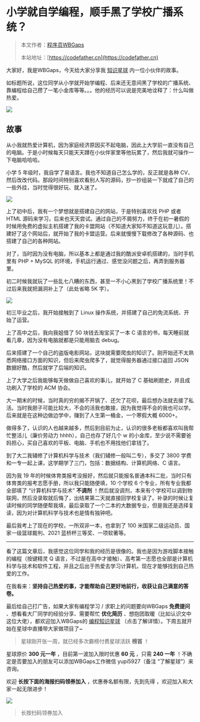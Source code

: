 # 小学就自学编程，顺手黑了学校广播系统？

> 本文作者：[程序员WBGaps](https://yuyuanweb.feishu.cn/wiki/Abldw5WkjidySxkKxU2cQdAtnah)
>
> 本站地址：[https://codefather.cn](https://codefather.cn)

大家好，我是WBGaps，今天给大家分享我 [知识星球](https://mp.weixin.qq.com/s?__biz=MzI1NDczNTAwMA==&mid=2247505617&idx=1&sn=73c5e2b1ad9b22d93e8fd6153199ab22&scene=21#wechat_redirect) 内一位小伙伴的故事。

如标题所说，这位同学从小学就开始学编程、后来还无意间黑了学校的广播系统、靠编程给自己攒了一笔小金库等等。。。他的经历可以说是完美地诠释了：什么叫做热爱。

![](https://pic.yupi.icu/5563/202311051956498.png)

## 故事

从小我就热爱计算机，因为家庭经济原因买不起电脑，因此上大学前一直没有自己的电脑。于是小时候每天只能天天蹲在小伙伴家里等他玩累了，然后我就可操作一下电脑哈哈哈。

小学 5 年级时，我自学了易语言。我也不知道自己怎么学的，反正就是各种 CV、然后改改代码。那段时间特别喜欢看别人写的源码，抄一抄组装一下就成了自己的一些外挂，当时觉得很好玩、就入迷了。

![](https://pic.yupi.icu/5563/202311051956567.png)

上了初中后，我有一个梦想就是搭建自己的网站，于是特别喜欢找 PHP 或者 HTML 源码来学习，后来也天天尝试。通过自己的不屑努力，终于在初一暑假的时候用免费的虚拟主机搭建了我的卡盟网站（不知道大家知不知道这玩意儿）。搭建好了这个网站后，就开始了我的卡盟运营。后来就慢慢下载修改了各种源码、也搭建了自己的各种网站。

对了，当时因为没有电脑，所以基本上都是通过我的酷派安卓机搭建的，当时手机里有 PHP + MySQL 的环境，手机运行通过、感觉没问题之后，再弄到服务器里。

初二时候我就玩了一些乱七八糟的东西，甚至一不小心黑到了学校广播系统里！不过后来我就把漏洞补上了（此处省略 5K 字）。

![](https://pic.yupi.icu/5563/202311051956513.png)

初三毕业之后，我开始接触到了 Linux 操作系统，并搭建了自己的免流系统、开始了运营。

上了高中之后，我向我姐借了 50 块钱去淘宝买了一本 C 语言的书，每天睡前就看几章，因为没有电脑就都是只能用脑去 debug。

后来搭建了一个自己的盗版电影网站，这块就需要爬虫的知识了。刚开始还不太熟悉网络接口方面的知识，但后来爬虫爬多了，就觉得服务器通过接口返回 JSON 数据好酷，然后就学了后端的知识。

上了大学之后我能够每天做做自己喜欢的事儿，就开始了 C 基础刷题史，并且成功刷入了学校的 ACM 协会。

大一期末的时候，当时真的穷的揭不开锅了、还欠了花呗，最后想办法就去接了私活。当时我胆子可能比较大，不会的活我也敢接，因为我觉得不会的我也可以学。后来就是在这种边做边学中，赚到了人生第一桶金，一个寒假大概 6000+。

做得多了，认识的人也越来越多，然后到目前为止，认识的很多老板都喜欢叫我帮忙整活儿（廉价劳动力 hhhh），自己也存了好几个 w 的小金库，至少说不需要爸妈担心，买自己喜欢的平板、电脑、手机也不用找他们拿钱了。

到了大二我辅修了计算机科学与技术（我们辅修一般叫二专），多交了 3800 学费和一专一起上课，这学期学了三门，包括：数据结构、计算机网络、C 语言。

因为我 19 年的时候体育类报考没报好，然后就只能报名普通本科二批，当时只有体育类的报考志愿手册，所以我只能随便填，10 个学校 6 个专业，所有专业我都全部填了 “计算机科学与技术” **不调剂** ！然后就没调剂，本来有个学校可以调到物联网，然后没录取就后悔了，出结果第二天就直接回学校复读了。补录的时候让复读时候的同学随便帮我填，最后录取了一个二本的大数据专业，但是我还是选择复读，因为对计算机科学与技术也是情有独钟吧。

最后我考上了现在的学校，一所双非一本，也拿到了 100 米国家二级运动员、国家一级篮球裁判、2021 蓝桥杯三等奖、一项软著等。



------


看了这篇文章后，我感觉这位同学和我的经历是很像的。我也是因为游戏脚本接触的编程（按键精灵 Q 语言，不过是在高中才接触）、高考第一志愿也全部是计算机科学与技术和软件工程，并且之后出于热爱去学习计算机，现在才能够找到自己热爱的工作。

在我看来：**坚持自己热爱的事，才能帮助自己更好地前行，收获让自己满意的答卷。**

最后给自己打广告，如果大家有编程学习 / 求职上的问题要向WBGaps **免费提问** 、想看看大厂同学的经验分享、需要帮忙 **优化简历** 、想抱团取暖（比如认识文中这位大佬），都欢迎加入WBGaps的 [编程知识星球](https://mp.weixin.qq.com/s?__biz=MzI1NDczNTAwMA==&mid=2247505617&idx=1&sn=73c5e2b1ad9b22d93e8fd6153199ab22&scene=21#wechat_redirect) （点击了解详情）。下周五就开始在星球中直播带大家做项目了~

> 星球刚开张一周，就已经多次霸榜付费星球活跃 **榜首** ！

星球原价 **300 元一年** ，目前第一波加入限时优惠 **60 元** ，只需 **240 一年** ！不确定是否要加入的朋友可以添加WBGaps工作微信 yupi5927（备注 “了解星球”）来咨询。

欢迎 **长按下面的海报扫码领券加入** ，优惠券名额有限，先到先得 ，欢迎加入和大家一起无限进步！

![](https://pic.yupi.icu/5563/202311051956519.png)

> 长按扫码领券加入